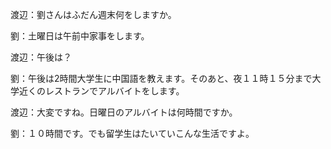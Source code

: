 ﻿渡辺：劉さんはふだん週末何をしますか。

劉：土曜日は午前中家事をします。

渡辺：午後は？

劉：午後は2時間大学生に中国語を教えます。そのあと、夜１１時１５分まで大学近くのレストランでアルバイトをします。

渡辺：大変ですね。日曜日のアルバイトは何時間ですか。

劉：１０時間です。でも留学生はたいていこんな生活ですよ。





